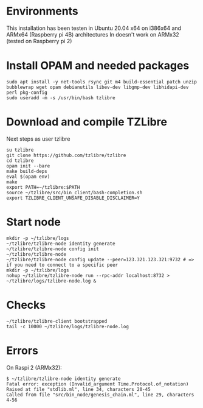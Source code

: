 # Environments
This installation has been testen in Ubuntu 20.04 x64 on i386x64 and ARMx64 (Raspberry pi 4B) architectures
In doesn't work on ARMx32 (tested on Raspberry pi 2) 
# Install OPAM and needed packages
```
sudo apt install -y net-tools rsync git m4 build-essential patch unzip bubblewrap wget opam debianutils libev-dev libgmp-dev libhidapi-dev perl pkg-config
sudo useradd -m -s /usr/bin/bash tzlibre
```
# Download and compile TZLibre
Next steps as user tzlibre
```
su tzlibre
git clone https://github.com/tzlibre/tzlibre
cd tzlibre
opam init --bare
make build-deps
eval $(opam env)
make
export PATH=~/tzlibre:$PATH
source ~/tzlibre/src/bin_client/bash-completion.sh
export TZLIBRE_CLIENT_UNSAFE_DISABLE_DISCLAIMER=Y
```
# Start node
```
mkdir -p ~/tzlibre/logs
~/tzlibre/tzlibre-node identity generate
~/tzlibre/tzlibre-node config init
~/tzlibre/tzlibre-node
~/tzlibre/tzlibre-node config update --peer=123.321.123.321:9732 # => if you need to connect to a specific peer
mkdir -p ~/tzlibre/logs
nohup ~/tzlibre/tzlibre-node run --rpc-addr localhost:8732 > ~/tzlibre/logs/tzlibre-node.log &
```
# Checks
```
~/tzlibre/tzlibre-client bootstrapped
tail -c 10000 ~/tzlibre/logs/tzlibre-node.log
```
# Errors
On Raspi 2 (ARMx32):
```
$ ~/tzlibre/tzlibre-node identity generate
Fatal error: exception (Invalid_argument Time.Protocol.of_notation)
Raised at file "stdlib.ml", line 34, characters 20-45
Called from file "src/bin_node/genesis_chain.ml", line 29, characters 4-56
```